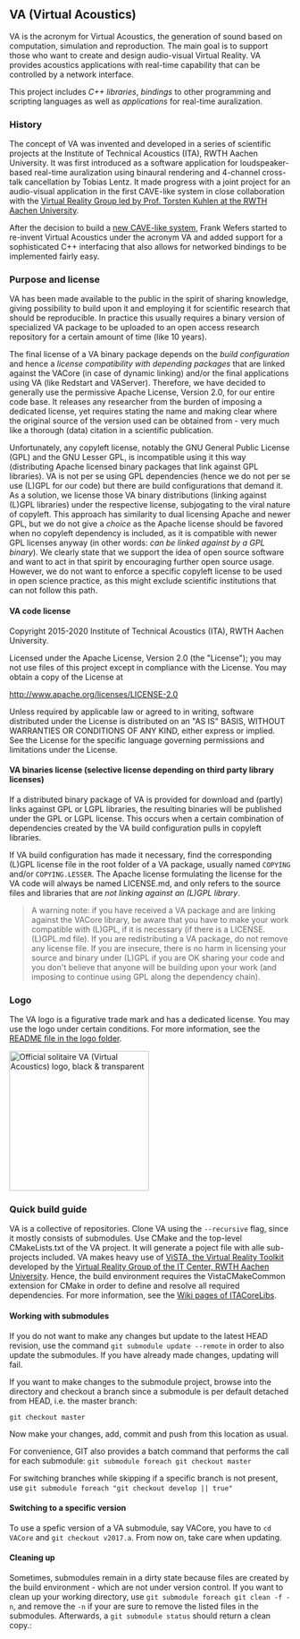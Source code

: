 ## VA (Virtual Acoustics)

VA is the acronym for Virtual Acoustics, the generation of sound based on computation, simulation and reproduction.
The main goal is to support those who want to create and design audio-visual Virtual Reality.
VA provides acoustics applications with real-time capability that can be controlled by a network interface.

This project includes *C++ libraries*, *bindings* to other programming and scripting languages as well as *applications* for real-time auralization.

### History

The concept of VA was invented and developed in a series of scientific projects at the Institute of Technical Acoustics (ITA), RWTH Aachen University. It was first introduced as a software application for loudspeaker-based real-time auralization using binaural rendering and 4-channel cross-talk cancellation by Tobias Lentz. It made progress with a joint project for an audio-visual application in the first CAVE-like system in close collaboration with the [Virtual Reality Group led by Prof. Torsten Kuhlen at the RWTH Aachen University](http://www.vr.rwth-aachen.de).

After the decision to build a [new CAVE-like system](http://www.itc.rwth-aachen.de/cms/IT-Center/Forschung-Projekte/Virtuelle-Realitaet/Infrastruktur/~fgqa/aixCAVE/), Frank Wefers started to re-invent Virtual Acoustics under the acronym VA and added support for a sophisticated C++ interfacing that also allows for networked bindings to be implemented fairly easy.


### Purpose and license

VA has been made available to the public in the spirit of sharing knowledge, giving possibility to build upon it and employing it for scientific research that should be reproducible. In practice this usually requires a binary version of specialized VA package to be uploaded to an open access research repository for a certain amount of time (like 10 years).

The final license of a VA binary package depends on the *build configuration* and hence a *license compatibility with depending packages* that are linked against the VACore (in case of dynamic linking) and/or the final applications using VA (like Redstart and VAServer). Therefore, we have decided to generally use the permissive Apache License, Version 2.0, for our entire code base. It releases any researcher from the burden of imposing a dedicated license, yet requires stating the name and making clear where the original source of the version used can be obtained from - very much like a thorough (data) citation in a scientific publication.

Unfortunately, any copyleft license, notably the GNU General Public License (GPL) and the GNU Lesser GPL, is incompatible using it this way (distributing Apache licensed binary packages that link against GPL libraries). VA is not per se using GPL dependencies (hence we do not per se use (L)GPL for our code) but there are build configurations that demand it. As a solution, we license those VA binary distributions (linking against (L)GPL libraries) under the respective license, subjogating to the viral nature of copyleft. This approach has similarity to dual licensing Apache and newer GPL, but we do not give a *choice* as the Apache license should be favored when no copyleft dependency is included, as it is compatible with newer GPL licenses anyway (in other words: *can be linked against by a GPL binary*). We clearly state that we support the idea of open source software and want to act in that spirit by encouraging further open source usage. However, we do not want to enforce a specific copyleft license to be used in open science practice, as this might exclude scientific institutions that can not follow this path.

#### VA code license

Copyright 2015-2020 Institute of Technical Acoustics (ITA), RWTH Aachen University.

Licensed under the Apache License, Version 2.0 (the "License");
you may not use files of this project except in compliance with the License.
You may obtain a copy of the License at

<http://www.apache.org/licenses/LICENSE-2.0>

Unless required by applicable law or agreed to in writing, software
distributed under the License is distributed on an "AS IS" BASIS,
WITHOUT WARRANTIES OR CONDITIONS OF ANY KIND, either express or implied.
See the License for the specific language governing permissions and
limitations under the License.

#### VA binaries license (selective license depending on third party library licenses)

If a distributed binary package of VA is provided for download and (partly) links against GPL or LGPL libraries, the resulting binaries will be published under the GPL or LGPL license. This occurs when a certain combination of dependencies created by the VA build configuration pulls in copyleft libraries.

If VA build configuration has made it necessary, find the corresponding (L)GPL license file in the root folder of a VA package, usually named `COPYING` and/or `COPYING.LESSER`. The Apache license formulating the license for the VA code will always be named LICENSE.md, and only refers to the source files and libraries that are _not linking against an (L)GPL library_.

> A warning note: if you have received a VA package and are linking against the VACore library, be aware that you have to make your work compatible with (L)GPL, if it is necessary (if there is a LICENSE.(L)GPL.md file).
> If you are redistributing a VA package, do not remove any license file.
> If you are insecure, there is no harm in licensing your source and binary under (L)GPL if you are OK sharing your code and you don't believe that anyone will be building upon your work (and imposing to continue using GPL along the dependency chain).



### Logo

The VA logo is a figurative trade mark and has a dedicated license. You may use the logo under certain conditions. For more information, see the [README file in the logo folder](logo/README.md).

<img src="https://git.rwth-aachen.de/ita/VA/raw/e97d635c02a73653eae688ca4cd3dc8a2523dea1/logo/VA_logo_black_circle_white.png" width="250px" alt="Official solitaire VA (Virtual Acoustics) logo, black & transparent" />


### Quick build guide

VA is a collective of repositories. Clone VA using the `--recursive` flag, since it mostly consists of submodules.
Use CMake and the top-level CMakeLists.txt of the VA project. It will generate a poject file with alle sub-projects included.
VA makes heavy use of [ViSTA, the Virtual Reality Toolkit](https://sourceforge.net/projects/vistavrtoolkit/files/) developed by the [Virtual Reality Group of the IT Center, RWTH Aachen University](http://www.itc.rwth-aachen.de/cms/IT-Center/Forschung-Projekte/~eubl/Virtuelle-Realitaet/).
Hence, the build environment requires the VistaCMakeCommon extension for CMake in order to define and resolve all required dependencies.
For more information, see the [Wiki pages of ITACoreLibs](https://git.rwth-aachen.de/ita/ITACoreLibs/wikis/home).


#### Working with submodules

If you do not want to make any changes but update to the latest HEAD revision, use the command `git submodule update --remote` in order to also update the submodules.
If you have already made changes, updating will fail.

If you want to make changes to the submodule project, browse into the directory and checkout a branch since a submodule is per default detached from HEAD, i.e. the master branch:

`git checkout master`

Now make your changes, add, commit and push from this location as usual.

For convenience, GIT also provides a batch command that performs the call for each submodule:
`git submodule foreach git checkout master`

For switching branches while skipping if a specific branch is not present, use
`git submodule foreach "git checkout develop || true"`


#### Switching to a specific version

To use a spefic version of a VA submodule, say VACore, you have to `cd VACore` and `git checkout v2017.a`. From now on, take care when updating.


#### Cleaning up

Sometimes, submodules remain in a dirty state because files are created by the build environment - which are not under version control.
If you want to clean up your working directory, use `git submodule foreach git clean -f -n`, and remove the `-n` if your are sure to remove the listed files in the submodules.
Afterwards, a `git submodule status` should return a clean copy.:
